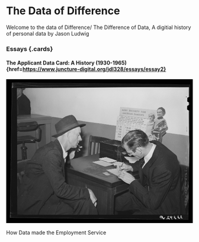 # The Data of Difference
Welcome to the data of Difference/ The Difference of Data, A digitial history of personal data by Jason Ludwig


### Essays {.cards}

#### The Applicant Data Card: A History (1930-1965) {href=https://www.juncture-digital.org/jdl328/essays/essay2}


![](https://github.com/jdl328/media/blob/main/texases.jpeg?raw=true)

How Data made the Employment Service